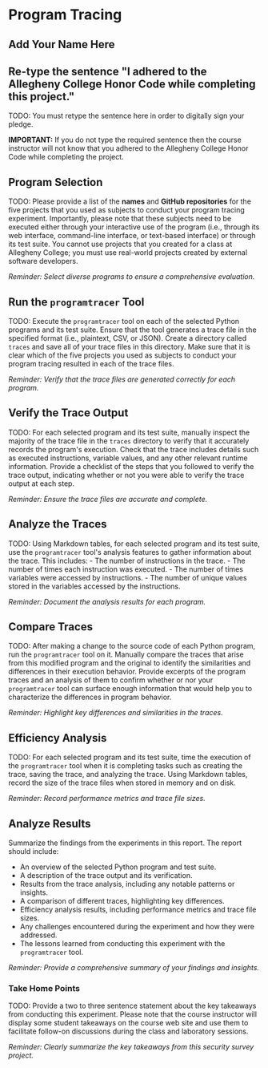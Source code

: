 # Program Tracing

## Add Your Name Here

## Re-type the sentence "I adhered to the Allegheny College Honor Code while completing this project."

TODO: You must retype the sentence here in order to digitally sign your pledge.

**IMPORTANT:** If you do not type the required sentence then the course
instructor will not know that you adhered to the Allegheny College Honor Code
while completing the project.

## Program Selection

TODO: Please provide a list of the **names** and **GitHub repositories** for the
five projects that you used as subjects to conduct your program tracing
experiment. Importantly, please note that these subjects need to be executed
either through your interactive use of the program (i.e., through its web
interface, command-line interface, or text-based interface) or through its test
suite. You cannot use projects that you created for a class at Allegheny College;
you must use real-world projects created by external software developers.

_Reminder: Select diverse programs to ensure a comprehensive evaluation._

## Run the `programtracer` Tool

TODO: Execute the `programtracer` tool on each of the selected Python programs
and its test suite. Ensure that the tool generates a trace file in the specified
format (i.e., plaintext, CSV, or JSON). Create a directory called `traces` and
save all of your trace files in this directory. Make sure that it is clear which
of the five projects you used as subjects to conduct your program tracing
resulted in each of the trace files.

_Reminder: Verify that the trace files are generated correctly for each program._

## Verify the Trace Output

TODO: For each selected program and its test suite, manually inspect the
majority of the trace file in the `traces` directory to verify that it
accurately records the program's execution. Check that the trace includes
details such as executed instructions, variable values, and any other relevant
runtime information. Provide a checklist of the steps that you followed to
verify the trace output, indicating whether or not you were able to verify the
trace output at each step.

_Reminder: Ensure the trace files are accurate and complete._

## Analyze the Traces

TODO: Using Markdown tables, for each selected program and its test suite,
use the `programtracer` tool's analysis features to gather information about the
trace. This includes:
    - The number of instructions in the trace.
    - The number of times each instruction was executed.
    - The number of times variables were accessed by instructions.
    - The number of unique values stored in the variables accessed by the instructions.

_Reminder: Document the analysis results for each program._

## Compare Traces

TODO: After making a change to the source code of each Python program, run the
`programtracer` tool on it. Manually compare the traces that arise from this
modified program and the original to identify the similarities and differences
in their execution behavior. Provide excerpts of the program traces and an
analysis of them to confirm whether or nor your `programtracer` tool can
surface enough information that would help you to characterize the differences
in program behavior.

_Reminder: Highlight key differences and similarities in the traces._

## Efficiency Analysis

TODO: For each selected program and its test suite, time the execution of the
`programtracer` tool when it is completing tasks such as creating the trace,
saving the trace, and analyzing the trace. Using Markdown tables, record the
size of the trace files when stored in memory and on disk.

_Reminder: Record performance metrics and trace file sizes._

## Analyze Results

Summarize the findings from the experiments in this report. The report should include:

  - An overview of the selected Python program and test suite.
  - A description of the trace output and its verification.
  - Results from the trace analysis, including any notable patterns or insights.
  - A comparison of different traces, highlighting key differences.
  - Efficiency analysis results, including performance metrics and trace file sizes.
  - Any challenges encountered during the experiment and how they were addressed.
  - The lessons learned from conducting this experiment with the `programtracer` tool.

_Reminder: Provide a comprehensive summary of your findings and insights._

### Take Home Points

TODO: Provide a two to three sentence statement about the key takeaways from
conducting this experiment. Please note that the course instructor will display
some student takeaways on the course web site and use them to facilitate
follow-on discussions during the class and laboratory sessions.

_Reminder: Clearly summarize the key takeaways from this security survey project._
